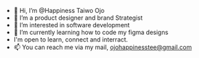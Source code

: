 - 👋 Hi, I’m @Happiness Taiwo Ojo
- 👀 I’m a product designer and brand Strategist
- 👀 I’m interested in software development
- 🌱 I’m currently learning how to code my figma designs
- I'm open to learn, connect and interract.
- 📫 You can reach me via my mail, ojohappinesstee@gmail.com

<!---
Zael-Designs/Zael-Designs is a ✨ special ✨ repository because its `README.md` (this file) appears on your GitHub profile.
You can click the Preview link to take a look at your changes.
--->
